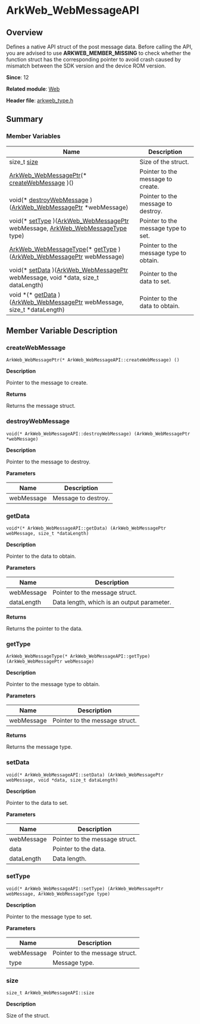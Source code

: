 # ArkWeb_WebMessageAPI


## Overview

Defines a native API struct of the post message data. Before calling the API, you are advised to use **ARKWEB_MEMBER_MISSING** to check whether the function struct has the corresponding pointer to avoid crash caused by mismatch between the SDK version and the device ROM version.

**Since**: 12

**Related module**: [Web](_web.md)

**Header file**: [arkweb_type.h](arkweb__type_8h.md)

## Summary


### Member Variables

| Name| Description| 
| -------- | -------- |
| size_t [size](#size) | Size of the struct. | 
| [ArkWeb_WebMessagePtr](_web.md#arkweb_webmessageptr)(\* [createWebMessage](#createwebmessage) )() | Pointer to the message to create. | 
| void(\* [destroyWebMessage](#destroywebmessage) )([ArkWeb_WebMessagePtr](_web.md#arkweb_webmessageptr) \*webMessage) | Pointer to the message to destroy. | 
| void(\* [setType](#settype) )([ArkWeb_WebMessagePtr](_web.md#arkweb_webmessageptr) webMessage, [ArkWeb_WebMessageType](_web.md#arkweb_webmessagetype) type) | Pointer to the message type to set. | 
| [ArkWeb_WebMessageType](_web.md#arkweb_webmessagetype)(\* [getType](#gettype) )([ArkWeb_WebMessagePtr](_web.md#arkweb_webmessageptr) webMessage) | Pointer to the message type to obtain. | 
| void(\* [setData](#setdata) )([ArkWeb_WebMessagePtr](_web.md#arkweb_webmessageptr) webMessage, void \*data, size_t dataLength) | Pointer to the data to set. | 
| void \*(\* [getData](#getdata) )([ArkWeb_WebMessagePtr](_web.md#arkweb_webmessageptr) webMessage, size_t \*dataLength) | Pointer to the data to obtain. | 


## Member Variable Description


### createWebMessage

```
ArkWeb_WebMessagePtr(* ArkWeb_WebMessageAPI::createWebMessage) ()
```
**Description**

Pointer to the message to create.

**Returns**

Returns the message struct.


### destroyWebMessage

```
void(* ArkWeb_WebMessageAPI::destroyWebMessage) (ArkWeb_WebMessagePtr *webMessage)
```
**Description**

Pointer to the message to destroy.

**Parameters**

| Name| Description| 
| -------- | -------- |
| webMessage | Message to destroy. | 


### getData

```
void*(* ArkWeb_WebMessageAPI::getData) (ArkWeb_WebMessagePtr webMessage, size_t *dataLength)
```
**Description**

Pointer to the data to obtain.

**Parameters**

| Name| Description| 
| -------- | -------- |
| webMessage | Pointer to the message struct. | 
| dataLength | Data length, which is an output parameter. | 

**Returns**

Returns the pointer to the data.


### getType

```
ArkWeb_WebMessageType(* ArkWeb_WebMessageAPI::getType) (ArkWeb_WebMessagePtr webMessage)
```
**Description**

Pointer to the message type to obtain.

**Parameters**

| Name| Description| 
| -------- | -------- |
| webMessage | Pointer to the message struct. | 

**Returns**

Returns the message type.


### setData

```
void(* ArkWeb_WebMessageAPI::setData) (ArkWeb_WebMessagePtr webMessage, void *data, size_t dataLength)
```
**Description**

Pointer to the data to set.

**Parameters**

| Name| Description| 
| -------- | -------- |
| webMessage | Pointer to the message struct. | 
| data | Pointer to the data. | 
| dataLength | Data length. | 


### setType

```
void(* ArkWeb_WebMessageAPI::setType) (ArkWeb_WebMessagePtr webMessage, ArkWeb_WebMessageType type)
```
**Description**

Pointer to the message type to set.

**Parameters**

| Name| Description| 
| -------- | -------- |
| webMessage | Pointer to the message struct. | 
| type | Message type. | 


### size

```
size_t ArkWeb_WebMessageAPI::size
```
**Description**

Size of the struct.
